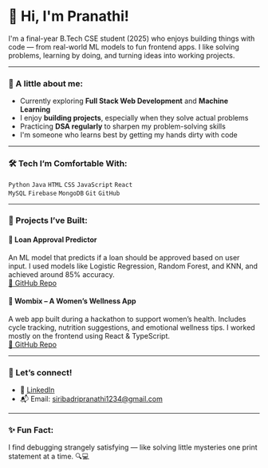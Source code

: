 # 👋 Hi, I'm Pranathi!

I'm a final-year B.Tech CSE student (2025) who enjoys building things with code — from real-world ML models to fun frontend apps. I like solving problems, learning by doing, and turning ideas into working projects.

---

### 🌟 A little about me:
- Currently exploring **Full Stack Web Development** and **Machine Learning**
- I enjoy **building projects**, especially when they solve actual problems
- Practicing **DSA regularly** to sharpen my problem-solving skills
- I'm someone who learns best by getting my hands dirty with code

---

### 🛠️ Tech I’m Comfortable With:
`Python` `Java` `HTML` `CSS` `JavaScript` `React`  
`MySQL` `Firebase` `MongoDB` `Git` `GitHub`

---

### 📌 Projects I’ve Built:

#### 🔹 Loan Approval Predictor
An ML model that predicts if a loan should be approved based on user input. I used models like Logistic Regression, Random Forest, and KNN, and achieved around 85% accuracy.  
[🔗 GitHub Repo](https://github.com/Pranathi-96/loan-approval-ml)

#### 🔹 Wombix – A Women’s Wellness App
A web app built during a hackathon to support women’s health. Includes cycle tracking, nutrition suggestions, and emotional wellness tips. I worked mostly on the frontend using React & TypeScript.  
[🔗 GitHub Repo](https://github.com/Pranathi-96/wombix-wellness-app)

---

### 🔗 Let’s connect!
- 💼 [LinkedIn](https://www.linkedin.com/in/pranathi-siribadri/)
- 📬 Email: siribadripranathi1234@gmail.com

---
### ✨ Fun Fact:
I find debugging strangely satisfying — like solving little mysteries one print statement at a time. 🔍💻

